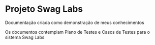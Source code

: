 # Projeto Swag Labs
Documentação criada como demonstração de meus conhecimentos

Os documentos contemplam Plano de Testes e Casos de Testes para o sistema Swag Labs

